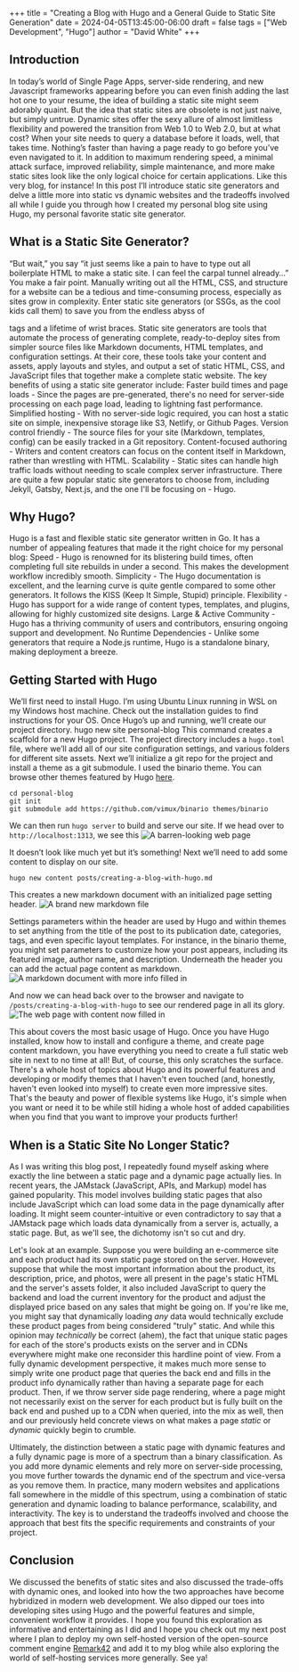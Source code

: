 +++
title = "Creating a Blog with Hugo and a General Guide to Static Site Generation"
date = 2024-04-05T13:45:00-06:00
draft = false
tags = ["Web Development", "Hugo"]
author = "David White"
+++
## Introduction
In today’s world of Single Page Apps, server-side rendering, and new Javascript frameworks appearing before you can even finish adding the last hot one to your resume, the idea of building a static site might seem adorably quaint. But the idea that static sites are obsolete is not just naive, but simply untrue. Dynamic sites offer the sexy allure of almost limitless flexibility and powered the transition from Web 1.0 to Web 2.0, but at what cost? When your site needs to query a database before it loads, well, that takes time. Nothing’s faster than having a page ready to go before you’ve even navigated to it. In addition to maximum rendering speed, a minimal attack surface, improved reliability, simple maintenance, and more make static sites look like the only logical choice for certain applications. Like this very blog, for instance! In this post I’ll introduce static site generators and delve a little more into static vs dynamic websites and the tradeoffs involved all while I guide you through how I created my personal blog site using Hugo, my personal favorite static site generator.

## What is a Static Site Generator?
“But wait,” you say “it just seems like a pain to have to type out all boilerplate HTML to make a static site. I can feel the carpal tunnel already…” You make a fair point. Manually writing out all the HTML, CSS, and structure for a website can be a tedious and time-consuming process, especially as sites grow in complexity. Enter static site generators (or SSGs, as the cool kids call them) to save you from the endless abyss of <div> tags and a lifetime of wrist braces.
Static site generators are tools that automate the process of generating complete, ready-to-deploy sites from simpler source files like Markdown documents, HTML templates, and configuration settings. At their core, these tools take your content and assets, apply layouts and styles, and output a set of static HTML, CSS, and JavaScript files that together make a complete static website.
The key benefits of using a static site generator include:
Faster build times and page loads - Since the pages are pre-generated, there's no need for server-side processing on each page load, leading to lightning fast performance.
Simplified hosting - With no server-side logic required, you can host a static site on simple, inexpensive storage like S3, Netlify, or Github Pages.
Version control friendly - The source files for your site (Markdown, templates, config) can be easily tracked in a Git repository.
Content-focused authoring - Writers and content creators can focus on the content itself in Markdown, rather than wrestling with HTML.
Scalability - Static sites can handle high traffic loads without needing to scale complex server infrastructure.
There are quite a few popular static site generators to choose from, including Jekyll, Gatsby, Next.js, and the one I'll be focusing on - Hugo.

## Why Hugo?
Hugo is a fast and flexible static site generator written in Go. It has a number of appealing features that made it the right choice for my personal blog:
Speed - Hugo is renowned for its blistering build times, often completing full site rebuilds in under a second. This makes the development workflow incredibly smooth.
Simplicity - The Hugo documentation is excellent, and the learning curve is quite gentle compared to some other generators. It follows the KISS (Keep It Simple, Stupid) principle.
Flexibility - Hugo has support for a wide range of content types, templates, and plugins, allowing for highly customized site designs.
Large & Active Community - Hugo has a thriving community of users and contributors, ensuring ongoing support and development.
No Runtime Dependencies - Unlike some generators that require a Node.js runtime, Hugo is a standalone binary, making deployment a breeze.

## Getting Started with Hugo
We’ll first need to install Hugo. I’m using Ubuntu Linux running in WSL on my Windows host machine. Check out the installation guides to find instructions for your OS. Once Hugo’s up and running, we’ll create our project directory.
hugo new site personal-blog
This command creates a scaffold for a new Hugo project. The project directory includes a `hugo.toml` file, where we’ll add all of our site configuration settings, and various folders for different site assets. Next we’ll initialize a git repo for the project and install a theme as a git submodule. I used the binario theme. You can browse other themes featured by Hugo [here](https://themes.gohugo.io/).
```
cd personal-blog
git init
git submodule add https://github.com/vimux/binario themes/binario
```
We can then run `hugo server` to build and serve our site. If we head over to `http://localhost:1313`, we see this
![A barren-looking web page](/images/posts/creating-a-blog-with-hugo/blank-site.PNG)

It doesn’t look like much yet but it’s something! Next we’ll need to add some content to display on our site.
```
hugo new content posts/creating-a-blog-with-hugo.md
```
This creates a new markdown document with an initialized page setting header.
![A brand new markdown file](/images/posts/creating-a-blog-with-hugo/blank-markdown.PNG)

Settings parameters within the header are used by Hugo and within themes to set anything from the title of the post to its publication date, categories, tags, and even specific layout templates. For instance, in the binario theme, you might set parameters to customize how your post appears, including its featured image, author name, and description. Underneath the header you can add the actual page content as markdown.
![A markdown document with more info filled in](/images/posts/creating-a-blog-with-hugo/page-with-markdown.PNG)
 
And now we can head back over to the browser and navigate to `/posts/creating-a-blog-with-hugo` to see our rendered page in all its glory.
![The web page with content now filled in](/images/posts/creating-a-blog-with-hugo/rendered-page.PNG)

This about covers the most basic usage of Hugo. Once you have Hugo installed, know how to install and configure a theme, and create page content markdown, you have everything you need to create a full static web site in next to no time at all! But, of course, this only scratches the surface. There's a whole host of topics about Hugo and its powerful features and developing or modify themes that I haven't even touched (and, honestly, haven't even looked into myself) to create even more impressive sites. That's the beauty and power of flexible systems like Hugo, it's simple when you want or need it to be while still hiding a whole host of added capabilities when you find that you want to improve your products further!

## When is a Static Site No Longer Static?
As I was writing this blog post, I repeatedly found myself asking where exactly the line between a static page and a dynamic page actually lies. In recent years, the JAMstack (JavaScript, APIs, and Markup) model has gained popularity. This model involves building static pages that also include JavaScript which can load some data in the page dynamically after loading. It might seem counter-intuitive or even contradictory to say that a JAMstack page which loads data dynamically from a server is, actually, a static page. But, as we'll see, the dichotomy isn't so cut and dry.

Let's look at an example. Suppose you were building an e-commerce site and each product had its own static page stored on the server. However, suppose that while the most important information about the product, its description, price, and photos, were all present in the page's static HTML and the server's assets folder, it also included JavaScript to query the backend and load the current inventory for the product and adjust the displayed price based on any sales that might be going on. If you're like me, you might say that dynamically loading *any* data would technically exclude these product pages from being considered "truly" static. And while this opinion may *technically* be correct (ahem), the fact that unique static pages for each of the store's products exists on the server and in CDNs everywhere might make one reconsider this hardline point of view. From a fully dynamic development perspective, it makes much more sense to simply write one product page that queries the back end and fills in the product info dynamically rather than having a separate page for each product. Then, if we throw server side page rendering, where a page might not necessarily exist on the server for each product but is fully built on the back end and pushed up to a CDN when queried, into the mix as well, then and our previously held concrete views on what makes a page *static* or *dynamic* quickly begin to crumble. 

Ultimately, the distinction between a static page with dynamic features and a fully dynamic page is more of a spectrum than a binary classification. As you add more dynamic elements and rely more on server-side processing, you move further towards the dynamic end of the spectrum and vice-versa as you remove them. In practice, many modern websites and applications fall somewhere in the middle of this spectrum, using a combination of static generation and dynamic loading to balance performance, scalability, and interactivity. The key is to understand the tradeoffs involved and choose the approach that best fits the specific requirements and constraints of your project.

## Conclusion
We discussed the benefits of static sites and also discussed the trade-offs with dynamic ones, and looked into how the two approaches have become hybridized in modern web development. We also dipped our toes into developing sites using Hugo and the powerful features and simple, convenient workflow it provides. I hope you found this exploration as informative and entertaining as I did and I hope you check out my next post where I plan to deploy my own self-hosted version of the open-source comment engine [Remark42](https://remark42.com) and add it to my blog while also exploring the world of self-hosting services more generally. See ya!